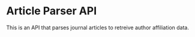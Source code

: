 # Article Parser API

This is an API that parses journal articles to retreive author affiliation data.